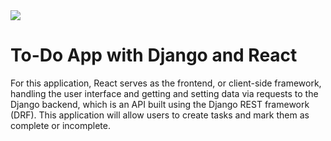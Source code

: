 <img src="https://skillicons.dev/icons?i=django,react,python,nginx,vite,npm,docker" />

# To-Do App with Django and React
For this application, React serves as the frontend, or client-side framework, handling the user interface and getting and setting data via requests to the Django backend, which is an API built using the Django REST framework (DRF). This application will allow users to create tasks and mark them as complete or incomplete.
